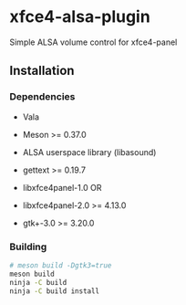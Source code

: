 # xfce4-alsa-plugin
Simple ALSA volume control for xfce4-panel

## Installation
### Dependencies
- Vala
- Meson >= 0.37.0
- ALSA userspace library (libasound)
- gettext >= 0.19.7

- libxfce4panel-1.0
OR
- libxfce4panel-2.0 >= 4.13.0
- gtk+-3.0 >= 3.20.0

### Building
```sh
# meson build -Dgtk3=true
meson build
ninja -C build
ninja -C build install
```
